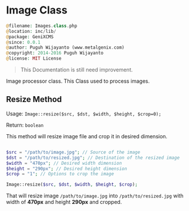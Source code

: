 # Image Class

```php
@filename: Images.class.php
@location: inc/lib/
@package: GeniXCMS
@since: 0.0.1
@author: Puguh Wijayanto (www.metalgenix.com)
@copyright: 2014-2016 Puguh Wijayanto
@license: MIT License
```

> This Documentation is still need improvement.

Image processor class. This Class used to process images.

## Resize Method

Usage: `Image::resize($src, $dst, $width, $height, $crop=0);`

Return: `boolean`

This method will resize image file and crop it in desired dimension. 

```php

$src = "/path/to/image.jpg"; // Source of the image
$dst = "/path/to/resized.jpg"; // Destination of the resized image
$width = "470px"; // Desired width dimension
$height = "290px"; // Desired height dimension
$crop = "1"; // Options to crop the image

Image::resize($src, $dst, $width, $height, $crop);
```

That will resize image `/path/to/image.jpg` into `/path/to/resized.jpg` with width of **470px** and height **290px** and cropped.